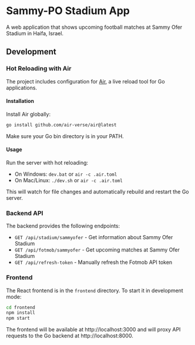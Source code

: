 # Sammy-PO Stadium App

A web application that shows upcoming football matches at Sammy Ofer Stadium in Haifa, Israel.

## Development

### Hot Reloading with Air

The project includes configuration for [Air](https://github.com/air-verse/air), a live reload tool for Go applications.

#### Installation

Install Air globally:

```bash
go install github.com/air-verse/air@latest
```

Make sure your Go bin directory is in your PATH.

#### Usage

Run the server with hot reloading:

- On Windows: `dev.bat` or `air -c .air.toml`
- On Mac/Linux: `./dev.sh` or `air -c .air.toml`

This will watch for file changes and automatically rebuild and restart the Go server.

### Backend API

The backend provides the following endpoints:

- `GET /api/stadium/sammyofer` - Get information about Sammy Ofer Stadium
- `GET /api/fotmob/sammyofer` - Get upcoming matches at Sammy Ofer Stadium
- `GET /api/refresh-token` - Manually refresh the Fotmob API token

### Frontend

The React frontend is in the `frontend` directory. To start it in development mode:

```bash
cd frontend
npm install
npm start
```

The frontend will be available at http://localhost:3000 and will proxy API requests to the Go backend at http://localhost:8000.
